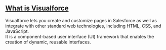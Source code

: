 ## [What is Visualforce](https://www.tutorialspoint.com/salesforce/salesforce_visualforce_pages.htm#)   
Visualforce lets you create and customize pages in Salesforce as well as integrate with other standard web technologies, including HTML, CSS, and JavaScript.   
It is a component-based user interface (UI) framework that enables the creation of dynamic, reusable interfaces.
